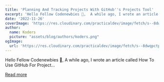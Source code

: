 ```yaml
---
title: 'Planning And Tracking Projects With GitHub''s Projects Tool'
excerpt: 'Hello Fellow Codenewbies 👋,  A while ago, I wrote an article called How To Use GitHub For Project...'
date: '2022-11-26'
coverImage: 'https://res.cloudinary.com/practicaldev/image/fetch/s--8dwqpctp--/c_imagga_scale,f_auto,fl_progressive,h_420,q_auto,w_1000/https://dev-to-uploads.s3.amazonaws.com/uploads/articles/hbrxpavwfzljqj7lqo84.png'
author:
  name: Koders
  picture: "assets/blog/authors/koders.png"
ogImage:
  url: 'https://res.cloudinary.com/practicaldev/image/fetch/s--8dwqpctp--/c_imagga_scale,f_auto,fl_progressive,h_420,q_auto,w_1000/https://dev-to-uploads.s3.amazonaws.com/uploads/articles/hbrxpavwfzljqj7lqo84.png'
---
```


Hello Fellow Codenewbies 👋,  A while ago, I wrote an article called How To Use GitHub For Project...

[Read more](https://dev.to/adiatiayu/planning-and-tracking-projects-with-githubs-projects-tool-572l)
